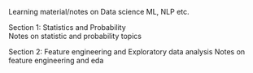 Learning material/notes on Data science ML, NLP etc.

Section 1: Statistics and Probability   
            Notes on statistic and probability topics

Section 2: Feature engineering and Exploratory data analysis
            Notes on feature engineering and eda
            
